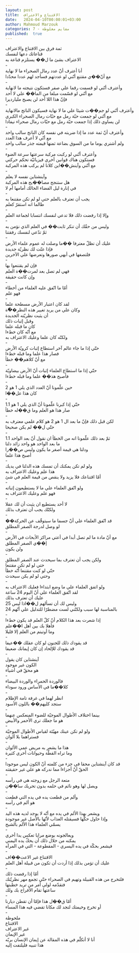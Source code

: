 ```yaml
---
layout: post
title:  الاقتناع والاعتراف
date:   2024-04-10T00:00:01+03:00
author: Mahmoud Marzouk
categories: 7 - مفايم مغلوطة
published:  true
---
```

ثمة فرق بين الاقتناع والاعتراف\
قناعاتك دعها لنفسك\
الاعتراف بشئ ما ل�� يستلزم قناعة به\
-\
أنا أعترف أنّ عدد رمال الصحراء ما لا نهاية\
مع أنّ��ي مقتنع أنّني لو عددتهم فسأجد لهم عددا محدّدا\
-\
وأعترف أنّني لو قسمت رقما علي صفر فستكون نتيجته ما لانهاية\
مع أنّني لو قسّمت مبلغا من الما�� علي لا أحد\
فإنّ هذا اللا أحد لن يصبح مليارديرا\
-\
وأعترف أنّني لو جم��ت شيئا علي ما لا نهاية فسيكون الناتج
مالانهاية\
مع أنّني لو جمعت حبّة رمل مع حبّات رمال الصحراء الكبري\
لن يساوي ذلك إذا جمعت حبّة رمل مع حبّات رمال صحراء نيفادا\
-\
وأعترف أنّ ثمة عدد ما إذا ضربته في نفسه كان الناتج سالب
واحد\
مع أنّي لا أعرف هذا العدد\
ولم أشتري يوما ما من السوق بضاعة ثمنها قيمته جذر سالب واحد\
-\
وأعترف أنّني لو ركبت مركبة سرعتها سرعة الضوء\
فستكون هناك قوانين أخري فيزيائيّة تحكم حركتي\
مع أنّني وآينش��اين كلانا لم يركب هذه المركبة\
-\
وآينشتاين نفسه لا يعلم\
هل ستنجح مصا��يح هذه المركبة\
في إنارة ليل الفضاء الحالك أمامها أم لا\
-\
يجب أن تعترف بالعلم حتي لو لم تكن مقتنعا به\
طالما انه استقرّ كعلم\
-\
وإلا إذا رفضت ذلك فلا تدعي لنفسك انتسابا لجماعة العلم\
-\
وليس من حقّك أن تنكر ثابت�� في العلم الذي نؤمن به\
ثمّ تدّعي لنفسك رفقتنا\
-\
عليك أن تظلّ معترفا ��ما وصلت له عموم علماء الأرض\
فإذا عنّت لك نظريّة جديدة\
فلتصغها في أبهي صورها وتعرضها علي الآخرين\
-\
فإن لم يقتنعوا بها\
فهي لم تصل بعد لمرت��ة العلم\
وإن كانت حقيقة\
-\
أمّا ما اتّفق عليه العلماء من أخطاء\
فهو علم\
-\
لقد كان اعتبار الأرض مسطحة علما\
وكان علي من يريد تغيير هذه النظر��ّة\
أن يثبت نظريّته الجديدة\
وقبل إثبات ذلك\
كان ما قبله علما\
مع أنّه كان خطءا\
ولكنّه كان علما وعليك الاعتراف به\
-\
حتّي إذا ما جاء عالم آخر استطاع إثبات كرويّة الأرض\
فصار هذا علما وما قبله خطءا\
مع أنّ كلاهم�� خطأ\
-\
حتّي إذا ما استطاع العلماء إثبات أنّ الأرض بيضاويّة\
فأصبح هذ�� علما وما قبله خطءا\
-\
حين علّمونا أنّ العدد الذي يلي 1 هو 2\
كان هذا عل��ا\
-\
حتّي إذا كبرنا علّمونا أنّ الذي يلي 1 هو 1.1\
صار هذا هو العلم وما ق��له خطأ\
-\
لكن قبل ذلك فإنّ ما بعد ال 1 هو 2 هو كلام علمي معترف به\
حتّي ل�� لم يكن صحيحا\
-\
ثمّ بعد ذلك علّمونا انه من الخطأ ان نقول أنّ بعد الواحد 1.1\
ما بعد الواحد هو واحد زائد دلتا\
ودلتا هي قيمة أصغر ما يكون وليس ص��را\
أصبح هذا علما\
-\
ولو لم تكن يمكنك أن تمسك هذه الدلتا في يديك\
هذا علم وعليك الاعتراف به\
أمّا اقتناعك فلا يزيد ولا ينقص من قيمة العلم في شئ\
-\
ولو اتّفق العلماء علي ما لا يستطيعون إثباته\
فهو علم وعليك الاعتراف به\
-\
لا أحد يستطيع ان يثبت أن لك عقلا\
ولكنّك يجب أن تعترف بذلك\
-\
��قد اتّفق العلماء علي أنّ جسما ما سيتوقّف عن الحركة\
لو وصل لدرجة الصفر المطلق\
-\
مع أنّ مادة ما لم تصل أبدا في أعتي مراكز الأبحاث في الأرض\
إ��ي الصفر المطلق\
ولن يكون\
-\
ولكن يجب أن تعترف بما سيحدث عند الصفر المطلق\
حتي لو لم تكن مقتنعا\
حتّي لو كنت مقتنعا أنّه خطأ\
وحتي لو لم يكن سيحدث\
-\
ولو اتفق العلماء علي ما وضع ابتداءا فعليك الاعتراف به\
لقد اتّفق العلماء علي أنّ اليوم 24 ساعة\
عليك أن تعترف بذلك\
وليس لك أن تسألهم ل��اذا ليس 25\
بالمناسبة لها سبب ولكنّني لست مضطرّا للتدليل علي أنّهم 24\
-\
إذا شعرت بعد هذا الكلام أنّ كلّ العلم قد يكون خطءا\
فأهلا بك بين أهل ا��علم\
وما أوتيتم من العلم إلا قليلا\
-\
قد يقودك ذلك للجنون لو كان عقلك ��عيفا\
قد يقودك للإلحاد إن كان إيمانك ضعيفا\
-\
آينشتاين كان يقول\
الكون غير موجود\
هو محقّ في أشياء\
-\
فالوردة الحمراء والوردة البيضاء\
كلا��ما في الأساس ورود سوداء\
-\
انظر لهما في غرفة تامة الإظلام\
ستجد كليهم�� باللون الأسود\
-\
بينما اختلاف الأطوال الموجيّة للضوء المنعكس عنهما\
هو ما جعلك تري الأحمر والأبيض\
-\
ولو لم تكن عينك مهيّئة لقياس الأطوال الموجيّة\
فستراهما بلا ألوان\
-\
هذا ما يشعر به مريض عمي الألوان\
وما تراه القطّة وحيوانات أخري كثيرة\
-\
قد كان آينشتاين محقا في جزء من كلمته أنّ الكون ليس موجودا\
الحقّ أنّ أجزاءا مما ندركه هو علي غير حقيقته\
-\
متعة الرجل مع زوجته هي في رأسه\
ويصل لها وهو نائم في حلمه بدون تحريك سا��ن\
-\
وألم من قطعت يده في يده التي قطعت\
هو ألم في رأسه\
-\
ويشعر بهذا الألم في يده مع أنّه لا يوجد لديه هذه اليد\
وإذا حاول حكّها فسيقتله العذاب لأنّها بالأصل غير موجودة\
يسمّي العلماء هذا الألم بالشبح\
-\
ويعالجونه بوضع مرايا تعكس يدا أخري\
يمكنه من خلال ذلك أن يحكّ يده اليمني\
فيشعر بحكّة في يده اليسري - المقطوعة - التي في المرآه\
-\
الاقتناع غير الاعت��اف\
عليك أن تؤمن بذلك إذا أردت أن تكون من قبيلة أهل العلم\
-\
أمّا إذا رفضت ذلك\
فلتخرج من هذه القبيلة وتهيم في الصحراء حتّي تجمع مهر نظريّتك\
فتقدّمه لولي أمر من تريد خطبتها\
ساعتها تقام الأفراح بك ولك\
-\
أمّا ق��ل هذا فإمّا أن تقطن ديارنا\
أو تخرج وخيمتك لتجد لك مكانا تقضي فيه هذا المساء\
-\
ملحوظة\
الاقتناع\
غير الاعتراف\
غير الإيمان\
أنا لا أتكلّم في هذه المقالة عن إيمان الإنسان بربّه\
هذا تنبيه فليلتفت إليه
